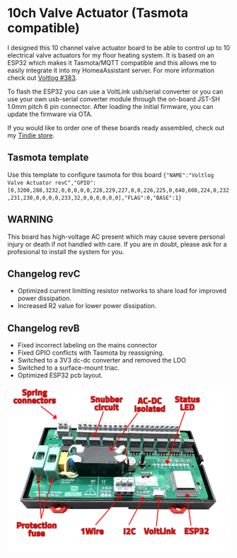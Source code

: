 # 10ch Valve Actuator (Tasmota compatible)
I designed this 10 channel valve actuator board to be able to control up to 10 electrical valve actuators for my floor heating system. It is based on an ESP32 which makes it Tasmota/MQTT compatible and this allows me to easily integrate it into my HomeaAssistant server. For more information check out [Voltlog #383](https://youtu.be/kZS3ggG0QJI).

To flash the ESP32 you can use a VoltLink usb/serial converter or you can use your own usb-serial converter module through the on-board JST-SH 1.0mm pitch 6 pin connector. After loading the initial firmware, you can update the firmware via OTA. 

If you would like to order one of these boards ready assembled, check out my [Tindie store](https://www.tindie.com/products/voltlog/tasmota-esp32-floor-heating-valve-controller/).

## Tasmota template
Use this template to configure tasmota for this board `{"NAME":"Voltlog Valve Actuator revC","GPIO":[0,3200,288,3232,0,0,0,0,0,228,229,227,0,0,226,225,0,640,608,224,0,232,231,230,0,0,0,0,233,32,0,0,0,0,0,0],"FLAG":0,"BASE":1}`

## WARNING
This board has high-voltage AC present which may cause severe personal injury or death if not handled with care. If you are in doubt, please ask for a profesional to install the system for you.

## Changelog revC
- Optimized current limitting resistor networks to share load for improved power dissipation.
- Increased R2 value for lower power dissipation.
## Changelog revB
- Fixed incorrect labeling on the mains connector
- Fixed GPIO conflicts with Tasmota by reassigning.
- Switched to a 3V3 dc-dc converter and removed the LDO
- Switched to a surface-mount triac.
- Optimized ESP32 pcb layout.


![Image of the assembled PCB](esp32-tasmota-zone-valve-controller-2.jpg)
